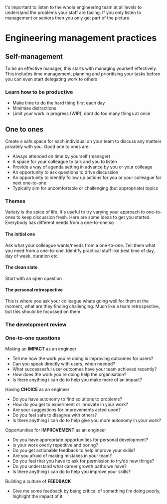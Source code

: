 t's important to listen to the whole engineering team at all levels to understand the problems your staff are facing.  If you only listen to management or seniors then you only get part of the picture.


# Engineering management practices


## Self-management
To be an effective manager, this starts with managing yourself effectively.  This includes time management, planning and prioritising your tasks before you can even start delegating work to others

### Learn how to be productive
* Make time to do the hard thing first each day
* Minimise distractions
* Limit your work in progress (WIP), dont do too many things at once


## One to ones

Create a safe space for each individual on your team to discuss any matters privately with you. Good one to ones are:
* Always attended on time by yourself (manager)
* A space for your colleague to talk and you to listen
* Provide a way of agenda setting in advance by you or your colleage
* An opportunity to ask questions to drive discussion
* An opportunity to identify follow up actions for you or your colleague for next one-to-one
* Typically aim for uncomfortable or challenging (but appropriate) topics

### Themes
Variety is the spice of life.  It's useful to try varying your approach to one-to-ones to keep discussion fresh.  Here are some ideas to get you started.  Everybody has different needs from a one-to-one so 

#### The initial one
Ask what your colleague wants/needs from a one-to-one.  Tell them what you need from a one-to-one.  Identify practical stuff like best time of day, day of week, duration etc.

#### The clean slate
Start with an open question

#### The personal retrospective
This is where you ask your colleague whats going well for them at the moment, what are they finding challenging.  Much like a team retrospective, but this should be focussed on them

### The development review



### One-to-one questions
Making an **IMPACT** as an engineer
* Tell me how the work you're doing is improving outcomes for users?
* Can you speak directly with users, when needed?							
* What successesful user outcomes have your team achieved recently?
* How does the work you're doing help the organisation?	
* Is there anything i can do to help you make more of an impact?

Having **CHOICE** as an engineer
* Do you have autonomy to find solutions to problems?
* How do you get to experiment or innovate in your work?
* Are your suggestions for improvements acted upon?
* Do you feel safe to disagree with others?
* Is there anything i can do to help give you more autonomy in your work?

Opportunities for **IMPROVEMENT** as an engineer
* Do you have appropriate opportunities for personal development?							
* Is your work overly repetitive and boring?							
* Do you get actionable feedback to help improve your skills?							
* Are you afraid of making mistakes in your team?							
* Do you feel that you have to ask for permission to try/do new things?							
* Do you understand what career growth paths we have?		
* Is there anything i can do to help you improve your skills?	

Building a culture of **FEEDBACK**
* Give me some feedback by being critical of something i'm doing poorly, highlight the impact of it
  






					


							
